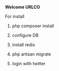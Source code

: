 **Welcome URLCO**

For install

1) php composer install

2) configure DB

3) install redis

4) php artisan migrate

5) login with twitter